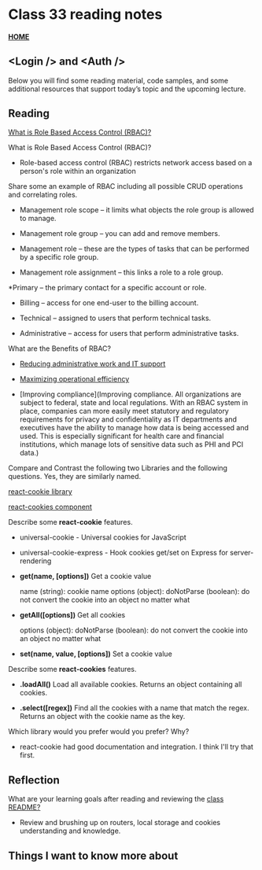 # Class 33 reading notes

#### [HOME](https://cesarderio.github.io/reading-notes/)

## **\<Login \/>** and **\<Auth />**

Below you will find some reading material, code samples, and some additional resources that support today’s topic and the upcoming lecture.

## Reading

[What is Role Based Access Control (RBAC)?](https://digitalguardian.com/blog/what-role-based-access-control-rbac-examples-benefits-and-more)

What is Role Based Access Control (RBAC)?

* Role-based access control (RBAC) restricts network access based on a person's role within an organization

Share some an example of RBAC including all possible CRUD operations and correlating roles.

* Management role scope – it limits what objects the role group is allowed to manage.

* Management role group – you can add and remove members.

* Management role – these are the types of tasks that can be performed by a specific role group.

* Management role assignment – this links a role to a role group.

*Primary – the primary contact for a specific account or role.

* Billing – access for one end-user to the billing account.

* Technical – assigned to users that perform technical tasks.

* Administrative – access for users that perform administrative tasks.

What are the Benefits of RBAC?

* [Reducing administrative work and IT support](https://digitalguardian.com/blog/what-role-based-access-control-rbac-examples-benefits-and-more#:~:text=Reducing%20administrative%20work,pre%2Ddefined%20roles.)

* [Maximizing operational efficiency](https://digitalguardian.com/blog/what-role-based-access-control-rbac-examples-benefits-and-more#:~:text=Maximizing%20operational%20efficiency,efficiently%20and%20autonomously.)

* [Improving compliance](Improving compliance. All organizations are subject to federal, state and local regulations. With an RBAC system in place, companies can more easily meet statutory and regulatory requirements for privacy and confidentiality as IT departments and executives have the ability to manage how data is being accessed and used. This is especially significant for health care and financial institutions, which manage lots of sensitive data such as PHI and PCI data.)

Compare and Contrast the following two Libraries and the following questions. Yes, they are similarly named.

[react-cookie library](https://www.npmjs.com/package/react-cookie)

[react-cookies component](https://www.npmjs.com/package/react-cookies)

Describe some **react-cookie** features.

* universal-cookie - Universal cookies for JavaScript

* universal-cookie-express - Hook cookies get/set on Express for server-rendering

* **get(name, [options])**
  Get a cookie value

  name (string): cookie name
  options (object):
  doNotParse (boolean): do not convert the cookie into an object no matter what

* **getAll([options])**
  Get all cookies

  options (object):
    doNotParse (boolean): do not convert the cookie into an object no matter what

* **set(name, value, [options])**
Set a cookie value

Describe some **react-cookies** features.

* **.loadAll()**
  Load all available cookies.
  Returns an object containing all cookies.

* **.select([regex])**
Find all the cookies with a name that match the regex.
Returns an object with the cookie name as the key.

Which library would you prefer would you prefer? Why?

* react-cookie had good documentation and integration. I think I'll try that first.

## Reflection

What are your learning goals after reading and reviewing the [class README?](https://codefellows.github.io/code-401-javascript-guide/curriculum/class-33/)

* Review and brushing up on routers, local storage and cookies understanding and knowledge.

## Things I want to know more about
